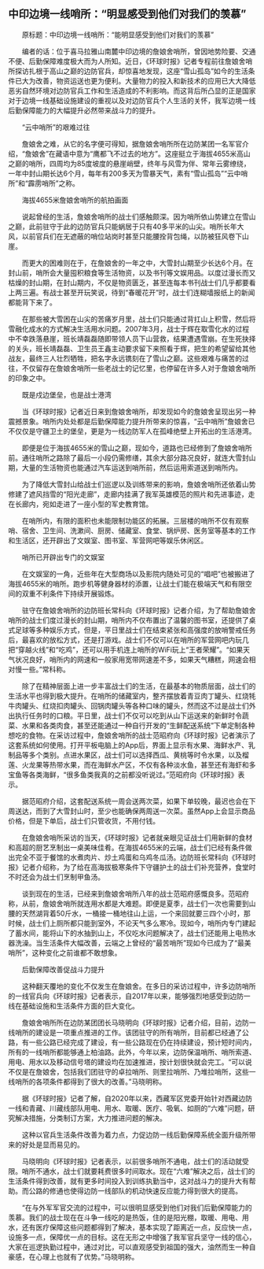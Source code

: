 ## 中印边境一线哨所：“明显感受到他们对我们的羡慕”
　　原标题：中印边境一线哨所：“能明显感受到他们对我们的羡慕”

　　编者的话：位于喜马拉雅山南麓中印边境的詹娘舍哨所，曾因地势险要、交通不便、后勤保障难度极大而为人所知。近日，《环球时报》记者专程前往詹娘舍哨所探访扎根于高山之巅的边防官兵，却惊喜地发现，这座“雪山孤岛”如今的生活条件已大为改善，物资运送也更为便利。大量物力的投入和新技术的应用已大大降低恶劣自然环境对边防官兵工作和生活造成的不利影响。而这背后所凸显的正是国家对于边境一线基础设施建设的重视以及对边防官兵个人生活的关怀，我军边境一线后勤保障能力的大幅提升必然带来战斗力的提升。

　　“云中哨所”的艰难过往

　　詹娘舍之难，从它的名字便可得知，据詹娘舍哨所所在边防某团一名军官介绍，“詹娘舍”在藏语中意为“鹰都飞不过去的地方”。这座挺立于海拔4655米高山之巅的哨所，四周均为85度坡度的悬崖峭壁，终年与风雪为伴、常年云雾缭绕，一年中封山期长达6个月，每年有200多天为雪暴天气，素有“雪山孤岛”“云中哨所”和“霹雳哨所”之称。

　　海拔4655米詹娘舍哨所的航拍画面

　　说起曾经的生活，詹娘舍哨所的战士们感触颇深。因为哨所依山势建立在雪山之巅，此前驻守于此的边防官兵只能蜗居于只有40多平米的山尖。哨所长年大风，以前官兵们在无遮蔽的哨位站岗时甚至只能腰拴背包绳，以防被狂风卷下山崖。

　　而更大的困难则在于，在詹娘舍的一年之中，大雪封山期至少长达6个月。在封山前，哨所会大量囤积粮食等生活物资，以及书刊等文娱用品。以度过漫长而又枯燥的封山期，在封山期内，不仅是物资匮乏，甚至连每本书刊战士们几乎都要看上两三遍。有战士甚至开玩笑说，待到“春暖花开”时，战士们连糊墙报纸上的新闻都能背下来了。

　　在那些被大雪困在山尖的苦痛岁月里，战士们只能通过背扛山上积雪，然后将雪融化成水的方式解决生活用水问题。2007年3月，战士于辉在取雪化水的过程中不幸跌落悬崖，班长靖磊磊随即带领人员下山营救，结果遭遇雪崩。在生死抉择的关头，班长靖磊磊、卫生员王鑫主动要求留下来照看于辉，把生的希望留给其他战友，最终三人壮烈牺牲，把名字永远镌刻在了雪山之巅。这些艰难与痛苦的过往，不仅留存在詹娘舍哨所一些老战士的记忆里，也停留在许多人对于詹娘舍哨所的印象之中。

　　既是戍边堡垒，也是战士港湾

　　当《环球时报》记者近日来到詹娘舍哨所，却发现如今的詹娘舍呈现出另一种震撼景象。哨所内处处都是后勤保障能力提升所带来的惊喜，“云中哨所”詹娘舍已不仅仅是守疆卫土的堡垒，更是为一线边防军人在孤峰绝壁上开拓出的生活港湾。

　　即便是位于海拔4655米的雪山之巅，现如今，道路也已经修到了詹娘舍哨所前。通往哨所之路除了最后一小段仍需修缮，其余大部分路况良好，就连大雪封山期，大量的生活物资也能通过汽车运送到哨所前，然后运用索道送到哨所内。

　　为了降低大雪封山给战士们巡逻以及训练带来的影响，詹娘舍哨所还依着山势修建了遮风挡雪的“阳光走廊”，走廊内挂满了我军英雄模范的照片和先进事迹，走在长廊内，宛如走进了一座小型的军史教育馆。

　　在哨所内，有限的面积也未能限制功能区的拓展。三层楼的哨所不仅有观察哨、宿舍、卫生间、洗漱间、厨房、储藏室、食堂、锅炉房、医务室等基本的工作和生活区，还开辟出了文娱室、图书室、军营网吧等娱乐休闲区。

　　哨所已开辟出专门的文娱室

　　在文娱室的一角，近些年在大型商场以及影院内随处可见的“唱吧”也被搬进了海拔4655米的哨所。跑步机等健身器材的添置，让战士们能在极端天气和有限空间的双重不利条件下持续开展锻炼。

　　驻守在詹娘舍哨所的边防班长常科向《环球时报》记者介绍，为了帮助詹娘舍哨所的战士们度过漫长的封山期，哨所内不仅布置出了温馨的图书室，还提供了桌式足球等多种娱乐方式，但是，平日里战士们在结束紧张和高强度的放哨警戒任务后，最喜欢的放松方式，还是打游戏。战士们不仅可以在哨所的军营网吧内玩几把“穿越火线”和“吃鸡”，还可以用手机连上哨所的WiFi玩上“王者荣耀”。“如果天气状况良好，哨所内的网速和一般家用宽带网速差不多，如果天气糟糕，网速会相对慢一些。”常科称。

　　除了在精神层面上进一步丰富战士们的生活，在最基本的物质层面，战士们的生活水平也得到极大提升。在哨所的储藏室内，整齐摆放着青豆肉丁罐头、红烧牦牛肉罐头、红烧扣肉罐头、回锅肉罐头等各种口味的罐头，然而这不过是战士们外出执行任务时的口粮。平日里，战士们不仅可以吃到从山下运送来的新鲜时令蔬菜、水果和各类肉食，甚至还能通过一种自行开发的“生鲜配送系统”下单定制各种想吃的食物。在采访过程中，詹娘舍哨所的战士范昭府向《环球时报》记者演示了这套系统如何使用。打开平板电脑上的App后，界面上显示有水果、海鲜水产、乳制品等多个类别。点进水果区，战士们可以选择西瓜、黄桃等时令水果，以及榴莲、火龙果等热带水果，而在海鲜水产区，不仅有各种淡水鱼，甚至还有海虾和多宝鱼等各类海鲜，“很多鱼类我真的之前都没听说过。”范昭府向《环球时报》表示。

　　据范昭府介绍，这套配送系统一周会送两次菜，如果下单较晚，最迟也会在下周送达，而到了大雪封山时，至少也能确保两周送一次菜。虽然App上会显示商品价格，但是下单后，战士们只管收货，不用付钱。

　　在詹娘舍哨所采访的当天，《环球时报》记者就亲眼见证战士们用新鲜的食材和高超的厨艺烹制出一桌美味佳肴。在海拔4655米的云端，战士们已经有条件做出完全不亚于餐馆的水煮肉片、炒土鸡蛋和乌鸡冬瓜汤。边防班长常科向《环球时报》记者介绍称，为了给在高海拔极寒条件下守疆护土的战士们补充营养，食堂时不时还会为战士们烹制甲鱼汤。

　　谈到现在的生活，已经来到詹娘舍哨所八年的战士范昭府感慨良多。范昭府称，从前，詹娘舍哨所就连用水都是大难题。即便是夏季，战士们一次也需要到山腰的天然湖背着50斤水，一桶接一桶地往山上运，一个来回就要三四个小时，那时候，战士们上厕所都只能到室外，不论天气多么寒冷。现如今，哨所内专门建起了蓄水间，能将山下的水抽到山上，不仅吃水问题解决了，战士们还能用上电热水器洗澡。当生活条件大幅改善，云端之上曾经的“最苦哨所”现如今已成为了“最美哨所”，这种变化之前谁都不敢想象。

　　后勤保障改善促战斗力提升

　　这种翻天覆地的变化不仅发生在詹娘舍。在多日的采访过程中，许多边防哨所的一线官兵向《环球时报》记者表示，自2017年以来，能够强烈地感受到边防一线在基础设施和生活条件方面的巨大变化。

　　詹娘舍哨所所在边防某团团长马晓明向《环球时报》记者介绍，目前，边防一线哨所的建设是一项重点推进的工作。该团驻守的所有哨所，目前都已经通了公路，有一些公路已经完成了建设，有一些公路现在仍在持续建设，预计短时间内，所有的一线哨所都能够通上柏油路。此外，今年以来，边防保温哨所、哨所索道、用电、用水以及移动信号塔的建设均在加速推进，按计划很快就会完工。“可以说不仅是在詹娘舍，包括我们团驻守的卓拉哨所、则里拉哨所、乃堆拉哨所，这些一线哨所的各项条件都得到了很大的改善。”马晓明称。

　　据《环球时报》记者了解，自2020年以来，西藏军区党委开始针对西藏边防一线和青藏、川藏线部队用电、用水、取暖、医疗、吸氧、如厕的“六难”问题，研究解决措施，分类制订方案，大力推进问题的解决。

　　这种以官兵生活条件改善为着力点，力促边防一线后勤保障系统全面升级所带来的好处是显而易见的。

　　马晓明向《环球时报》记者表示，以前很多哨所不通电，战士们的活动就受限。哨所不通水，战士们就要耗费很多时间取水。现在“六难”解决之后，战士们的生活条件得到改善，就有更多时间投入到训练执勤当中，这对战斗力的提升大有帮助。而公路的修通也使得边防一线部队的机动快速反应能力得到很大的提高。

　　“在与外军军官交流的过程中，可以很明显感受到他们对我们后勤保障能力的羡慕。我们的战士现在在斗争一线吃的是热饭，住的是阳光棚，取暖、用电、用水，还有医疗保障这些问题都得到了解决，基本实现了距离近一点，反应快一点，设施多一点，保障优一点的目标。这在无形之中增强了我军官兵坚守一线的信心，大家在巡逻执勤过程中，通过对比，可以直观感受到祖国的强大，油然而生一种自豪感，在心理上也就有了优势。”马晓明称。

